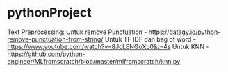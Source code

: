 # pythonProject

Text Preprocessing:
  Untuk remove Punctuation
    - https://datagy.io/python-remove-punctuation-from-string/ 
  Untuk TF IDF dan bag of word
    - https://www.youtube.com/watch?v=8JcLENGoXL0&t=4s
  Untuk KNN 
    - https://github.com/python-engineer/MLfromscratch/blob/master/mlfromscratch/knn.py
